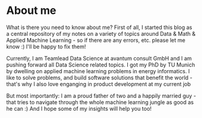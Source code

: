 # About me

What is there you need to know about me?
First of all, I started this blog as a central repository of my notes on a variety of topics around Data & Math & Applied Machine Learning - so if there are any errors, etc. please let me know :) I'll be happy to fix them!

Currently, I am Teamlead Data Science at avantum consult GmbH and I am pushing forward all Data Science related topics.
I got my PhD by TU Munich by dwelling on applied machine learning problems in energy informatics.
I like to solve problems, and build software solutions that benefit the world - that's why I also love enganging in product development at my current job

But most importantly: I am a proud father of two and a happily married guy - that tries to navigate through the whole machine learning jungle as good as he can :) 
And I hope some of my insights will help you too!

